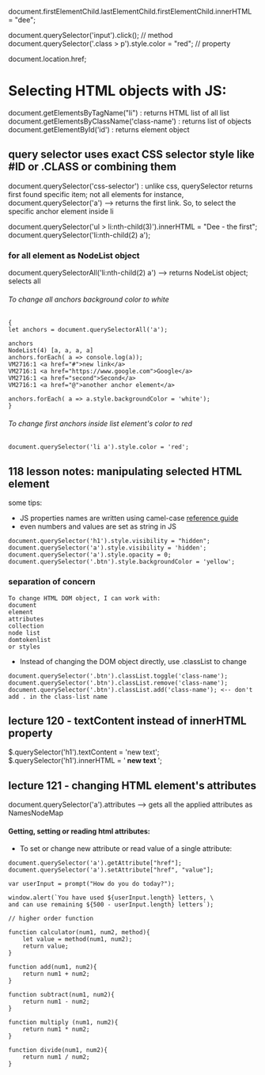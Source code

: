 document.firstElementChild.lastElementChild.firstElementChild.innerHTML = "dee";

document.querySelector('input').click(); // method
document.querySelector('.class > p').style.color = "red"; // property

document.location.href;

# Selecting HTML objects with JS:

document.getElementsByTagName("li") : returns HTML list of all list
document.getElementsByClassName('class-name') : returns list of objects
document.getElementById('id') : returns element object

## query selector uses exact CSS selector style like #ID or .CLASS or combining them
document.querySelector('css-selector') : unlike css, querySelector returns first found specific item; not all elements 
for instance, document.querySelector('a') --> returns the first link. So, to select the specific anchor element inside li

document.querySelector('ul > li:nth-child(3)').innerHTML = "Dee - the first";
document.querySelector('li:nth-child(2) a');
### for all element as NodeList object
document.querySelectorAll('li:nth-child(2) a') --> returns NodeList object; selects all


###### To change all anchors background color to white 
```
{
let anchors = document.querySelectorAll('a');

anchors
NodeList(4) [a, a, a, a]
anchors.forEach( a => console.log(a));
VM2716:1 <a href=​"#">​new link​</a>​
VM2716:1 <a href=​"https:​/​/​www.google.com">​Google​</a>​
VM2716:1 <a href=​"second">​Second​</a>​
VM2716:1 <a href=​"@">​another anchor element​</a>​

anchors.forEach( a => a.style.backgroundColor = 'white');
}
```
###### To change first anchors inside list element's color to red 

`document.querySelector('li a').style.color = 'red';`



## 118 lesson notes: manipulating selected HTML element
some tips:
- JS properties names are written using camel-case [reference guide](https://www.w3schools.com/jsref/dom_obj_style.asp)
- even numbers and values are set as string in JS

```
document.querySelector('h1').style.visibility = "hidden";
document.querySelector('a').style.visibility = 'hidden';
document.querySelector('a').style.opacity = 0;
document.querySelector('.btn').style.backgroundColor = 'yellow';

```

### separation of concern
```
To change HTML DOM object, I can work with:
document
element
attributes
collection
node list
domtokenlist
or styles

```
- Instead of changing the DOM object directly, use .classList to change 

```
document.querySelector('.btn').classList.toggle('class-name');
document.querySelector('.btn').classList.remove('class-name');
document.querySelector('.btn').classList.add('class-name'); <-- don't add . in the class-list name
```

## lecture 120 - textContent instead of innerHTML property
$.querySelector('h1').textContent = 'new text';
$.querySelector('h1').innerHTML = '<strong> new text </strong>';

## lecture 121 - changing HTML element's attributes
document.querySelector('a').attributes --> gets all the applied attributes as NamesNodeMap
 
#### Getting, setting or reading html attributes:

- To set or change new attribute or read value of a single attribute:
  
```
document.querySelector('a').getAttribute["href"];
document.querySelector('a').setAttribute["href", "value"];

```

```
var userInput = prompt("How do you do today?");

window.alert(`You have used ${userInput.length} letters, \
and can use remaining ${500 - userInput.length} letters`);

// higher order function

function calculator(num1, num2, method){
    let value = method(num1, num2);
    return value;
}

function add(num1, num2){
    return num1 + num2;
}

function subtract(num1, num2){
    return num1 - num2;
}

function multiply (num1, num2){
    return num1 * num2;
}

function divide(num1, num2){
    return num1 / num2;
}
```

